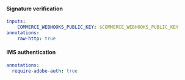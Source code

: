 <CodeBlock slots="heading, code" repeat="2" languages="yaml, json" text-indent="40px"/>

#### Signature verification

```yaml
inputs:
    COMMERCE_WEBHOOKS_PUBLIC_KEY: $COMMERCE_WEBHOOKS_PUBLIC_KEY
annotations:
    raw-http: true
```

#### IMS authentication

```yaml
annotations:
  require-adobe-auth: true
```
